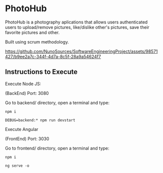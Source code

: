 # PhotoHub

PhotoHub is a photography aplications that allows users authenticated users to upload/remove pictures, like/dislike other's pictures, save their favorite pictures and other.

Built using scrum methodology.


https://github.com/NunoSources/SoftwareEngineeringProject/assets/98571427/b9ee2a7c-344f-4d7a-8c5f-28a9a54624f7


## Instructions to Execute
Execute Node JS:

(BackEnd) Port: 3080

Go to backend/ directory, open a terminal and type:
```
npm i
```
```
DEBUG=backend:* npm run devstart
```

Execute Angular

(FrontEnd) Port: 3030

Go to frontend/ directory, open a terminal and type:
```
npm i
```
```
ng serve -o
```

